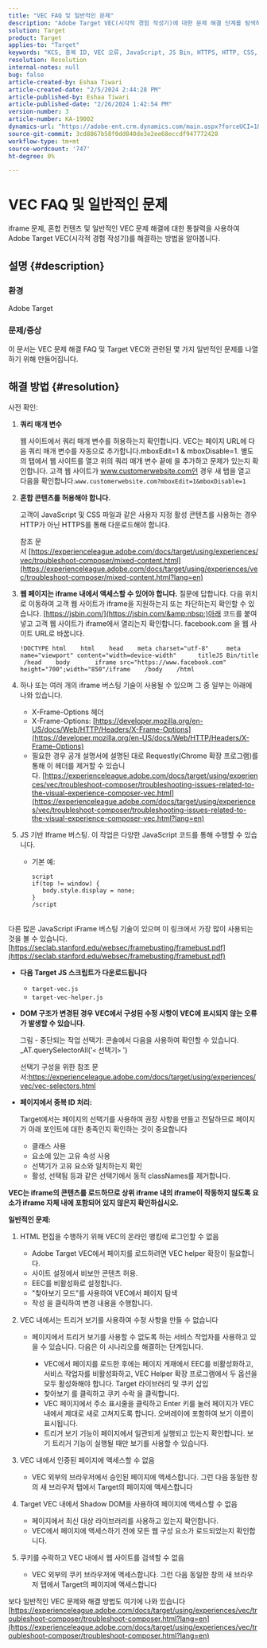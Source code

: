 ```yaml
---
title: "VEC FAQ 및 일반적인 문제"
description: "Adobe Target VEC(시각적 경험 작성기)에 대한 문제 해결 단계를 탐색하고 iframe 문제 및 혼합 콘텐츠를 처리하는 방법을 알아봅니다."
solution: Target
product: Target
applies-to: "Target"
keywords: "KCS, 중복 ID, VEC 오류, JavaScript, JS Bin, HTTPS, HTTP, CSS, DOM 구조, EEC, VEC 로드 문제, Shadow DOM, 웹 구성 요소, FAQ"
resolution: Resolution
internal-notes: null
bug: false
article-created-by: Eshaa Tiwari
article-created-date: "2/5/2024 2:44:28 PM"
article-published-by: Eshaa Tiwari
article-published-date: "2/26/2024 1:42:54 PM"
version-number: 3
article-number: KA-19002
dynamics-url: "https://adobe-ent.crm.dynamics.com/main.aspx?forceUCI=1&pagetype=entityrecord&etn=knowledgearticle&id=76c6520f-35c4-ee11-9079-6045bd006268"
source-git-commit: 3cd8867b58f0dd840de3e2ee68eccdf947772428
workflow-type: tm+mt
source-wordcount: '747'
ht-degree: 0%

---
```


# VEC FAQ 및 일반적인 문제


iframe 문제, 혼합 컨텐츠 및 일반적인 VEC 문제 해결에 대한 통찰력을 사용하여 Adobe Target VEC(시각적 경험 작성기)를 해결하는 방법을 알아봅니다.

## 설명 {#description}


### 환경

Adobe Target

### 문제/증상

이 문서는 VEC 문제 해결 FAQ 및 Target VEC와 관련된 몇 가지 일반적인 문제를 나열하기 위해 만들어집니다.


## 해결 방법 {#resolution}


사전 확인:

1. <b>쿼리 매개 변수</b>

   웹 사이트에서 쿼리 매개 변수를 허용하는지 확인합니다. VEC는 페이지 URL에 다음 쿼리 매개 변수를 자동으로 추가합니다.mboxEdit=1 &amp; mboxDisable=1. 별도의 탭에서 웹 사이트를 열고 위의 쿼리 매개 변수 끝에 을 추가하고 문제가 있는지 확인합니다. 고객 웹 사이트가 www.customerwebsite.com인 경우 새 탭을 열고 다음을 확인합니다.`www.customerwebsite.com?mboxEdit=1&mboxDisable=1`
2. <b>혼합 콘텐츠를 허용해야 합니다.</b>

   고객이 JavaScript 및 CSS 파일과 같은 사용자 지정 활성 콘텐츠를 사용하는 경우 HTTP가 아닌 HTTPS를 통해 다운로드해야 합니다.

   참조 문서 [https://experienceleague.adobe.com/docs/target/using/experiences/vec/troubleshoot-composer/mixed-content.html](https://experienceleague.adobe.com/docs/target/using/experiences/vec/troubleshoot-composer/mixed-content.html?lang=en)
3. <b>웹 페이지는 iframe 내에서 액세스할 수 있어야 합니다.</b> 질문에 답합니다. 다음 위치로 이동하여 고객 웹 사이트가 iframe을 지원하는지 또는 차단하는지 확인할 수 있습니다. [https://jsbin.com/](https://jsbin.com/&amp;nbsp;)아래 코드를 붙여넣고 고객 웹 사이트가 iframe에서 열리는지 확인합니다. facebook.com 을 웹 사이트 URL로 바꿉니다.






   ```
   !DOCTYPE html    html    head    meta charset="utf-8"     meta name="viewport" content="width=device-width"      titleJS Bin/title     /head    body       iframe src="https://www.facebook.com" height="700";width="850"/iframe    /body    /html
   ```




4. 하나 또는 여러 개의 iframe 버스팅 기술이 사용될 수 있으며 그 중 일부는 아래에 나와 있습니다.
   - X-Frame-Options 헤더
   - X-Frame-Options: [https://developer.mozilla.org/en-US/docs/Web/HTTP/Headers/X-Frame-Options](https://developer.mozilla.org/en-US/docs/Web/HTTP/Headers/X-Frame-Options)
   - 필요한 경우 공개 설명서에 설명된 대로 Requestly(Chrome 확장 프로그램)를 통해 이 헤더를 제거할 수 있습니다. [https://experienceleague.adobe.com/docs/target/using/experiences/vec/troubleshoot-composer/troubleshooting-issues-related-to-the-visual-experience-composer-vec.html](https://experienceleague.adobe.com/docs/target/using/experiences/vec/troubleshoot-composer/troubleshooting-issues-related-to-the-visual-experience-composer-vec.html?lang=en)
5. JS 기반 Iframe 버스팅. 이 작업은 다양한 JavaScript 코드를 통해 수행할 수 있습니다.
   - 기본 예: <br>

     ```
     script
     if(top != window) {
        body.style.display = none;    
     }
     /script
     ```

<br>다른 많은 JavaScript iFrame 버스팅 기술이 있으며 이 링크에서 가장 많이 사용되는 것을 볼 수 있습니다. [https://seclab.stanford.edu/websec/framebusting/framebust.pdf](https://seclab.stanford.edu/websec/framebusting/framebust.pdf)


- <b>다음 Target JS 스크립트가 다운로드됩니다</b>

   - `target-vec.js`
   - `target-vec-helper.js`
- <b>DOM 구조가 변경된 경우 VEC에서 구성된 수정 사항이 VEC에 표시되지 않는 오류가 발생할 수 있습니다.</b>

  그림 - 중단되는 작업 선택기: 콘솔에서 다음을 사용하여 확인할 수 있습니다. _AT.querySelectorAll(&#39;`<` 선택기`>` &#39;)

  선택기 구성을 위한 참조 문서:https://experienceleague.adobe.com/docs/target/using/experiences/vec/vec-selectors.html
- <b>페이지에서 중복 ID 처리:</b>

  Target에서는 페이지의 선택기를 사용하여 권장 사항을 만들고 전달하므로 페이지가 아래 포인트에 대한 충족인지 확인하는 것이 중요합니다

   - 클래스 사용
   - 요소에 있는 고유 속성 사용
   - 선택기가 고유 요소와 일치하는지 확인
   - 활성, 선택됨 등과 같은 선택기에서 동적 classNames를 제거합니다.


<b>VEC는 iframe의 콘텐츠를 로드하므로 상위 iframe 내의 iframe이 작동하지 않도록 요소가 iframe 자체 내에 포함되어 있지 않은지 확인하십시오.</b>

<b>일반적인 문제: </b>

1. HTML 편집을 수행하기 위해 VEC의 온라인 뱅킹에 로그인할 수 없음
   - Adobe Target VEC에서 페이지를 로드하려면 VEC helper 확장이 필요합니다.
   - 사이트 설정에서 비보안 콘텐츠 허용.
   - EEC를 비활성화로 설정합니다.
   - &quot;찾아보기 모드&quot;를 사용하여 VEC에서 페이지 탐색
   - 작성 을 클릭하여 변경 내용을 수행합니다.
2. VEC 내에서는 트리거 보기를 사용하여 수정 사항을 만들 수 없습니다

   - 페이지에서 트리거 보기를 사용할 수 없도록 하는 서비스 작업자를 사용하고 있을 수 있습니다. 다음은 이 시나리오를 해결하는 단계입니다.

      - VEC에서 페이지를 로드한 후에는 페이지 게재에서 EEC를 비활성화하고, 서비스 작업자를 비활성화하고, VEC Helper 확장 프로그램에서 두 옵션을 모두 활성화해야 합니다. Target 라이브러리 및 쿠키 삽입
      - 찾아보기 를 클릭하고 쿠키 수락 을 클릭합니다.
      - VEC 페이지에서 주소 표시줄을 클릭하고 Enter 키를 눌러 페이지가 VEC 내에서 제대로 새로 고쳐지도록 합니다. 오버레이에 포함하여 보기 이름이 표시됩니다.
      - 트리거 보기 기능이 페이지에서 일관되게 실행되고 있는지 확인합니다. 보기 트리거 기능이 실행될 때만 보기를 사용할 수 있습니다.
3. VEC 내에서 인증된 페이지에 액세스할 수 없음

   - VEC 외부의 브라우저에서 승인된 페이지에 액세스합니다. 그런 다음 동일한 창의 새 브라우저 탭에서 Target의 페이지에 액세스합니다
4. Target VEC 내에서 Shadow DOM을 사용하여 페이지에 액세스할 수 없음

   - 페이지에서 최신 대상 라이브러리를 사용하고 있는지 확인합니다.
   - VEC에서 페이지에 액세스하기 전에 모든 웹 구성 요소가 로드되었는지 확인합니다.
5. 쿠키를 수락하고 VEC 내에서 웹 사이트를 검색할 수 없음

   - VEC 외부의 쿠키 브라우저에 액세스합니다. 그런 다음 동일한 창의 새 브라우저 탭에서 Target의 페이지에 액세스합니다


보다 일반적인 VEC 문제와 해결 방법도 여기에 나와 있습니다
[https://experienceleague.adobe.com/docs/target/using/experiences/vec/troubleshoot-composer/troubleshoot-composer.html?lang=en](https://experienceleague.adobe.com/docs/target/using/experiences/vec/troubleshoot-composer/troubleshoot-composer.html?lang=en)
